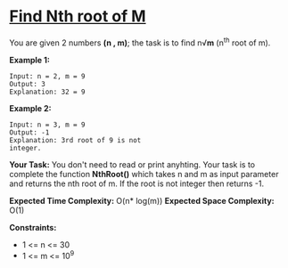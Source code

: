 # [Find Nth root of M](https://practice.geeksforgeeks.org/problems/find-nth-root-of-m5843/1#)

You are given 2 numbers **(n , m)**; the task is to find n√**m** (n<sup>th</sup> root of m).

**Example 1:**

```
Input: n = 2, m = 9
Output: 3
Explanation: 32 = 9
```

**Example 2:**

```
Input: n = 3, m = 9
Output: -1
Explanation: 3rd root of 9 is not
integer.
```

**Your Task:**
You don't need to read or print anyhting. Your task is to complete the function **NthRoot()** which takes n and m as input parameter and returns the nth root of m. If the root is not integer then returns -1.

**Expected Time Complexity:** O(n\* log(m))
**Expected Space Complexity:** O(1)

**Constraints:**

-   1 <= n <= 30
-   1 <= m <= 10<sup>9</sup>
